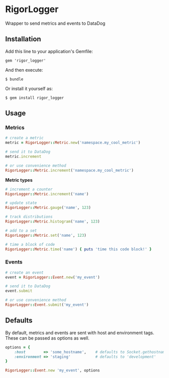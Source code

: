 # RigorLogger

Wrapper to send metrics and events to DataDog

## Installation

Add this line to your application's Gemfile:

    gem 'rigor_logger'

And then execute:

    $ bundle

Or install it yourself as:

    $ gem install rigor_logger

## Usage

### Metrics
```ruby
# create a metric
metric = RigorLogger::Metric.new('namespace.my_cool_metric')

# send it to DataDog
metric.increment

# or use convenience method
RigorLogger::Metric.increment('namespace.my_cool_metric')
```

__Metric types__

```ruby
# increment a counter
RigorLogger::Metric.increment('name')

# update state
RigorLogger::Metric.gauge('name', 123)

# track distributions
RigorLogger::Metric.histogram('name', 123)

# add to a set
RigorLogger::Metric.set('name', 123)

# time a block of code
RigorLogger::Metric.time('name') { puts 'time this code block!' }
```

### Events
```ruby
# create an event
event = RigorLogger::Event.new('my_event')

# send it to DataDog
event.submit

# or use convenience method
RigorLogger::Event.submit('my_event')
```

## Defaults

By default, metrics and events are sent with host and environment tags. These can be passed as options as well.
```ruby
options = {
    :host        => 'some_hostname',    # defaults to Socket.gethostname
    :environment => 'staging'           # defaults to 'development'
}

RigorLogger::Event.new 'my_event', options
```
